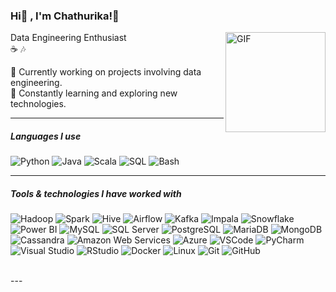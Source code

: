 ### Hi👋 , I'm Chathurika!🐧 

<img align="right" alt="GIF" height="160px" src="https://user-images.githubusercontent.com/74038190/216655818-2e7b9a31-49bf-4744-85a8-db8a2577c45c.gif" />

Data Engineering Enthusiast<br/>
☕ 🎶<br/>

🌼 Currently working on projects involving data engineering.<br/>
🔎 Constantly learning and exploring new technologies.<br/>

---

##### Languages I use

![Python](https://img.shields.io/badge/-Python-000000?style=flat&logo=python)
![Java](https://img.shields.io/badge/-Java-000000?style=flat&logo=java)
![Scala](https://img.shields.io/badge/-Scala-000000?style=flat&logo=scala)
![SQL](https://img.shields.io/badge/-SQL-000000?style=flat&logo=sqlite)
![Bash](https://img.shields.io/badge/-Bash-000000?style=flat&logo=gnu-bash)

---

##### Tools & technologies I have worked with
![Hadoop](https://img.shields.io/badge/-Hadoop-222222?style=flat&logo=apache-hadoop)
![Spark](https://img.shields.io/badge/-Spark-222222?style=flat&logo=apache-spark)
![Hive](https://img.shields.io/badge/-Hive-222222?style=flat&logo=apache-hive)
![Airflow](https://img.shields.io/badge/-Airflow-222222?style=flat&logo=apache-airflow)
![Kafka](https://img.shields.io/badge/-Kafka-222222?style=flat&logo=apache-kafka)
![Impala](https://img.shields.io/badge/-Impala-222222?style=flat&logo=apache-impala)
![Snowflake](https://img.shields.io/badge/-Snowflake-222222?style=flat&logo=snowflake)
![Power BI](https://img.shields.io/badge/-Power%20BI-222222?style=flat&logo=power-bi)
![MySQL](https://img.shields.io/badge/-MySQL-222222?style=flat&logo=mysql)
![SQL Server](https://img.shields.io/badge/-SQL%20Server-222222?style=flat&logo=microsoft-sql-server)
![PostgreSQL](https://img.shields.io/badge/-PostgreSQL-222222?style=flat&logo=postgresql)
![MariaDB](https://img.shields.io/badge/-MariaDB-222222?style=flat&logo=mariadb)
![MongoDB](https://img.shields.io/badge/-MongoDB-222222?style=flat&logo=mongodb)
![Cassandra](https://img.shields.io/badge/-Cassandra-222222?style=flat&logo=apache-cassandra)
![Amazon Web Services](https://img.shields.io/badge/-Amazon%20Web%20Services-222222?style=flat&logo=amazon-aws)
![Azure](https://img.shields.io/badge/-Azure-222222?style=flat&logo=microsoft-azure)
![VSCode](https://img.shields.io/badge/-VSCode-222222?style=flat&logo=visual-studio-code)
![PyCharm](https://img.shields.io/badge/-PyCharm-222222?style=flat&logo=jetbrains)
![Visual Studio](https://img.shields.io/badge/-Visual%20Studio-222222?style=flat&logo=visual-studio)
![RStudio](https://img.shields.io/badge/-RStudio-222222?style=flat&logo=rstudio)
![Docker](https://img.shields.io/badge/-Docker-222222?style=flat&logo=docker)
![Linux](https://img.shields.io/badge/-Linux-222222?style=flat&logo=linux&logoColor=FCC624)
![Git](https://img.shields.io/badge/-Git-222222?style=flat&logo=git&logoColor=F05032)
![GitHub](https://img.shields.io/badge/-GitHub-222222?style=flat&logo=github&logoColor=181717)

<br/>
---
